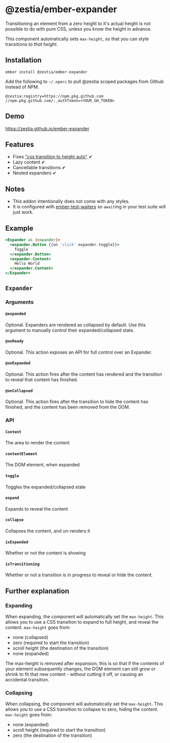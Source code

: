 # @zestia/ember-expander

<!-- [![Ember Observer][ember-observer-badge]][ember-observer-url] -->
<!-- [![GitHub Actions][github-actions-badge]][github-actions-url] -->

[npm-badge]: https://img.shields.io/npm/v/@zestia/ember-expander.svg
[npm-badge-url]: https://www.npmjs.com/package/@zestia/ember-expander
[github-actions-badge]: https://github.com/zestia/ember-expander/workflows/CI/badge.svg
[github-actions-url]: https://github.com/zestia/ember-expander/actions
[ember-observer-badge]: https://emberobserver.com/badges/-zestia-ember-expander.svg
[ember-observer-url]: https://emberobserver.com/addons/@zestia/ember-expander

Transitioning an element from a zero height to it's actual height is not possible to do with pure CSS, unless you know the height in advance.

This component automatically sets `max-height`, so that you can style transitions _to that height_.

## Installation

```
ember install @zestia/ember-expander
```

Add the following to `~/.npmrc` to pull @zestia scoped packages from Github instead of NPM.

```
@zestia:registry=https://npm.pkg.github.com
//npm.pkg.github.com/:_authToken=<YOUR_GH_TOKEN>
```

## Demo

https://zestia.github.io/ember-expander

## Features

- Fixes ["css transition to height auto"](https://google.com/search?q=css+transition+to+height+auto) ✔︎
- Lazy content ✔︎
- Cancellable transitions ✔︎
- Nested expanders ✔︎

## Notes

- This addon intentionally does not come with any styles.
- It is configured with [ember-test-waiters](https://github.com/emberjs/ember-test-waiters) so `await`ing in your test suite will just work.

## Example

```handlebars
<Expander as |expander|>
  <expander.Button {{on 'click' expander.toggle}}>
    Toggle
  </expander.Button>
  <expander.Content>
    Hello World
  </expander.Content>
</Expander>
```

## `Expander`

### Arguments

#### `@expanded`

Optional. Expanders are rendered as collapsed by default. Use this argument to manually control their expanded/collapsed state.

#### `@onReady`

Optional. This action exposes an API for full control over an Expander.

#### `@onExpanded`

Optional. This action fires after the content has rendered and the transition to reveal that content has finished.

#### `@onCollapsed`

Optional. This action fires after the transition to hide the content has finished, and the content has been removed from the DOM.

### API

#### `Content`

The area to render the content

#### `contentElement`

The DOM element, when expanded

#### `toggle`

Toggles the expanded/collapsed state

#### `expand`

Expands to reveal the content

#### `collapse`

Collapses the content, and un-renders it

#### `isExpanded`

Whether or not the content is showing

#### `isTransitioning`

Whether or not a transition is in progress to reveal or hide the content.

## Further explanation

### Expanding

When expanding, the component will automatically set the `max-height`. This allows you to use a CSS transition to expand to full height, and reveal the content. `max-height` goes from:

- none (collapsed)
- zero (required to start the transition)
- scroll height (the destination of the transition)
- none (expanded)

The max-height is removed after expansion, this is so that if the contents of your element subsequently changes, the DOM element can still grow or shrink to fit that new content - without cutting it off, or causing an accidental transition.

### Collapsing

When collapsing, the component will automatically set the `max-height`. This allows you to use a CSS transition to collapse to zero, hiding the content. `max-height` goes from:

- none (expanded)
- scroll height (required to start the transition)
- zero (the destination of the transition)
